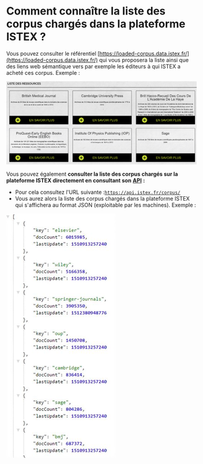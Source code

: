 # Comment connaître la liste des corpus chargés dans la plateforme ISTEX ?

Vous pouvez consulter le référentiel [https://loaded-corpus.data.istex.fr/](https://loaded-corpus.data.istex.fr/) qui vous proposera la liste ainsi que des liens web sémantique vers par exemple les éditeurs à qui ISTEX a acheté ces corpus. Exemple :

![](../.gitbook/assets/image%20%281%29.png)

Vous pouvez également **consulter la liste des corpus chargés sur la plateforme ISTEX directement en consultant son** [**API**](../api/) **:** 

* Pour cela consultez l'URL suivante :[`https://api.istex.fr/corpus/`](https://api.istex.fr/corpus/)
* Vous aurez alors la liste des corpus chargés dans la plateforme ISTEX qui s'affichera au format JSON \(exploitable par les machines\). Exemple :

![](../.gitbook/assets/listecorpus.png)



